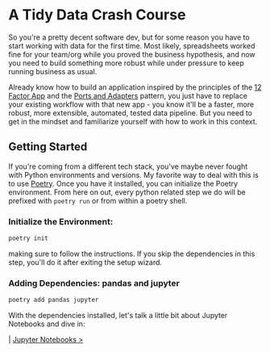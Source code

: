 # A Tidy Data Crash Course
So you're a pretty decent software dev, but for some reason you have to start working with data for the first time. Most likely, spreadsheets worked fine for your team/org while you proved the business hypothesis, and now you need to build something more robust while under pressure to keep running business as usual. 

Already know how to build an application inspired by the principles of the [12 Factor App](https://12factor.net/) and the [Ports and Adapters](https://en.wikipedia.org/wiki/Hexagonal_architecture_(software)) pattern, you just have to replace your existing workflow with that new app - you know it'll be a faster, more robust, more extensible, automated, tested data pipeline. But you need to get in the mindset and familiarize yourself with how to work in this context.

## Getting Started

If you're coming from a different tech stack, you've maybe never fought with Python environments and versions. My favorite way to deal with this is to use [Poetry](https://python-poetry.org/docs/). Once you have it installed, you can initialize the Poetry environment. From here on out, every python related step we do will be prefixed with `poetry run` or from within a poetry shell. 

### Initialize the Environment:
```bash
poetry init
```
making sure to follow the instructions. If you skip the dependencies in this step, you'll do it after exiting the setup wizard.

### Adding Dependencies: pandas and jupyter 
```bash
poetry add pandas jupyter
```

With the dependencies installed, let's talk a little bit about Jupyter Notebooks and dive in:

| [Jupyter Notebooks >](https://github.com/emgrasmeder/tidy-data-crash-course/blob/main/jupyter-notebook.md)
